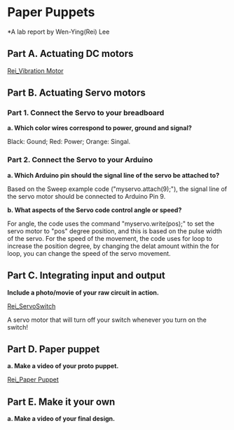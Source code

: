 # Paper Puppets

*A lab report by Wen-Ying(Rei) Lee

## Part A. Actuating DC motors

[Rei_Vibration Motor](//youtu.be/xZpsS7Zt-Mo)

## Part B. Actuating Servo motors

### Part 1. Connect the Servo to your breadboard

**a. Which color wires correspond to power, ground and signal?**

Black: Gound; Red: Power; Orange: Singal.

### Part 2. Connect the Servo to your Arduino

**a. Which Arduino pin should the signal line of the servo be attached to?**

Based on the Sweep example code ("myservo.attach(9);"), the signal line of the servo motor should be connected to Arduino Pin 9.

**b. What aspects of the Servo code control angle or speed?**

For angle, the code uses the command "myservo.write(pos);" to set the servo motor to "pos" degree position, and this is based on the pulse width of the servo. For the speed of the movement, the code uses for loop to increase the position degree, by changing the delat amount within the for loop, you can change the speed of the servo movement.

## Part C. Integrating input and output

**Include a photo/movie of your raw circuit in action.**

[Rei_ServoSwitch](//youtu.be/FLDiWHbwbA4)

A servo motor that will turn off your switch whenever you turn on the switch!

## Part D. Paper puppet

**a. Make a video of your proto puppet.**

[Rei_Paper Puppet](//youtu.be/bUrvEbyP7as)

## Part E. Make it your own

**a. Make a video of your final design.**
 
